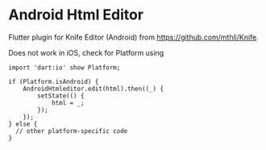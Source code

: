 # Android Html Editor

Flutter plugin for Knife Editor (Android) from https://github.com/mthli/Knife.

Does not work in iOS, check for Platform using

```
import 'dart:io' show Platform;

if (Platform.isAndroid) {
    AndroidHtmleditor.edit(html).then((_) {
        setState(() {
            html = _;
        });
    });
} else {
  // other platform-specific code
}
```
